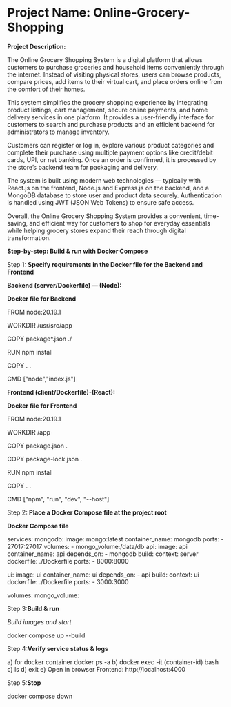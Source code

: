 # Project Name: Online-Grocery-Shopping
**Project Description:**

The Online Grocery Shopping System is a digital platform that allows customers to purchase groceries and household items conveniently through the internet. Instead of visiting physical stores, users can browse products, compare prices, add items to their virtual cart, and place orders online from the comfort of their homes.

This system simplifies the grocery shopping experience by integrating product listings, cart management, secure online payments, and home delivery services in one platform. It provides a user-friendly interface for customers to search and purchase products and an efficient backend for administrators to manage inventory.

Customers can register or log in, explore various product categories and complete their purchase using multiple payment options like credit/debit cards, UPI, or net banking. Once an order is confirmed, it is processed by the store’s backend team for packaging and delivery.

The system is built using modern web technologies — typically with React.js on the frontend, Node.js and Express.js on the backend, and a MongoDB database to store user and product data securely. Authentication is handled using JWT (JSON Web Tokens) to ensure safe access.

Overall, the Online Grocery Shopping System provides a convenient, time-saving, and efficient way for customers to shop for everyday essentials while helping grocery stores expand their reach through digital transformation.

**Step-by-step: Build & run with Docker Compose**

Step 1: **Specify requirements in the Docker file for the Backend and Frontend**

**Backend (server/Dockerfile) — (Node):**

**Docker file for Backend**

FROM node:20.19.1

WORKDIR /usr/src/app

COPY package*.json ./

RUN npm install

COPY . .

CMD ["node","index.js"]


**Frontend (client/Dockerfile)-(React):**

**Docker file for Frontend**

FROM node:20.19.1

WORKDIR /app

COPY package.json .

COPY package-lock.json .

RUN npm install

COPY . .

CMD ["npm", "run", "dev", "--host"]

Step 2: **Place a Docker Compose file at the project root**

**Docker Compose file**

services:
  mongodb:
    image: mongo:latest
    container_name: mongodb
    ports:
      - 27017:27017
    volumes:
      - mongo_volume:/data/db
  api:
    image: api
    container_name: api
    depends_on:
      - mongodb
    build: 
      context: server
      dockerfile: ./Dockerfile
    ports:
      - 8000:8000

  ui:
    image: ui
    container_name: ui
    depends_on:
      - api
    build:
      context: ui
      dockerfile: ./Dockerfile
    ports:
      - 3000:3000

volumes:
  mongo_volume:
  

Step 3:**Build & run**

*Build images and start*

docker compose up --build

Step 4:**Verify service status & logs**

a) for docker container
   docker ps -a
b) 
  docker exec -it (container-id) bash
c) ls
d) exit
e) Open in browser 
    Frontend: http://localhost:4000

Step 5:**Stop**

docker compose down




